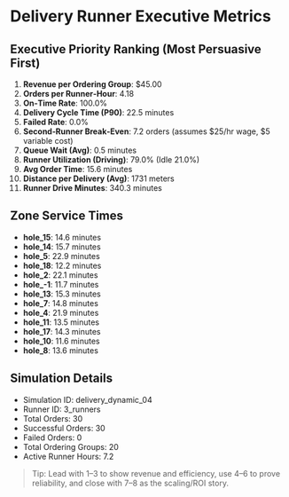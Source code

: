 # Delivery Runner Executive Metrics

## Executive Priority Ranking (Most Persuasive First)
1. **Revenue per Ordering Group**: $45.00
2. **Orders per Runner‑Hour**: 4.18
3. **On‑Time Rate**: 100.0%
4. **Delivery Cycle Time (P90)**: 22.5 minutes
5. **Failed Rate**: 0.0%
6. **Second‑Runner Break‑Even**: 7.2 orders (assumes $25/hr wage, $5 variable cost)
7. **Queue Wait (Avg)**: 0.5 minutes
8. **Runner Utilization (Driving)**: 79.0% (Idle 21.0%)
9. **Avg Order Time**: 15.6 minutes
10. **Distance per Delivery (Avg)**: 1731 meters
11. **Runner Drive Minutes**: 340.3 minutes

## Zone Service Times
- **hole_15**: 14.6 minutes
- **hole_14**: 15.7 minutes
- **hole_5**: 22.9 minutes
- **hole_18**: 12.2 minutes
- **hole_2**: 22.1 minutes
- **hole_-1**: 11.7 minutes
- **hole_13**: 15.3 minutes
- **hole_7**: 14.8 minutes
- **hole_4**: 21.9 minutes
- **hole_11**: 13.5 minutes
- **hole_17**: 14.3 minutes
- **hole_10**: 11.6 minutes
- **hole_8**: 13.6 minutes


## Simulation Details
- Simulation ID: delivery_dynamic_04
- Runner ID: 3_runners
- Total Orders: 30
- Successful Orders: 30
- Failed Orders: 0
- Total Ordering Groups: 20
- Active Runner Hours: 7.2

> Tip: Lead with 1–3 to show revenue and efficiency, use 4–6 to prove reliability, and close with 7–8 as the scaling/ROI story.

